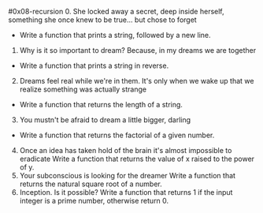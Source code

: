 #0x08-recursion
0. She locked away a secret, deep inside herself, something she once knew to be true... but chose to forget
*  Write a function that prints a string, followed by a new line.
1. Why is it so important to dream? Because, in my dreams we are together
*  Write a function that prints a string in reverse.
2. Dreams feel real while we're in them. It's only when we wake up that we realize something was actually strange
*  Write a function that returns the length of a string.
3. You mustn't be afraid to dream a little bigger, darling
* Write a function that returns the factorial of a given number.
4. Once an idea has taken hold of the brain it's almost impossible to eradicate
Write a function that returns the value of x raised to the power of y.
5. Your subconscious is looking for the dreamer
Write a function that returns the natural square root of a number.
6. Inception. Is it possible?
Write a function that returns 1 if the input integer is a prime number, otherwise return 0.